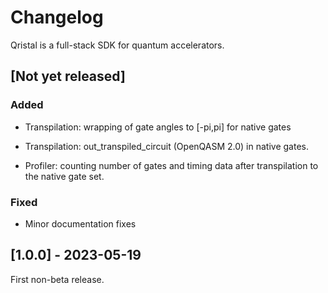# Changelog

Qristal is a full-stack SDK for quantum accelerators.

## [Not yet released]

### Added

- Transpilation: wrapping of gate angles to [-pi,pi] for native gates

- Transpilation: out_transpiled_circuit (OpenQASM 2.0) in native gates.

- Profiler: counting number of gates and timing data after transpilation to the native gate set.

### Fixed

- Minor documentation fixes



## [1.0.0] - 2023-05-19

First non-beta release.

